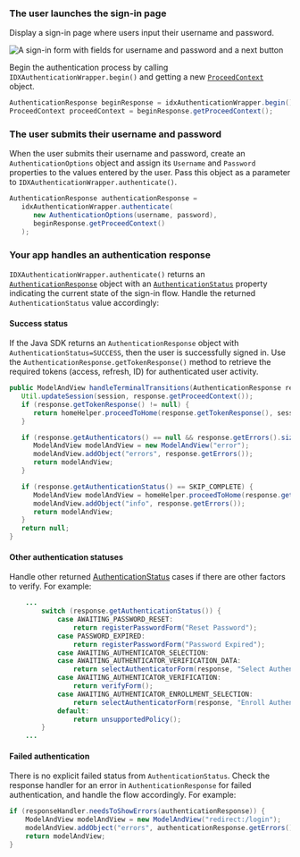 ### The user launches the sign-in page

Display a sign-in page where users input their username and password.

<div class="half wireframe-border">

![A sign-in form with fields for username and password and a next button](/img/wireframes/sign-in-form-username-password.png)

<!--

Source image: https://www.figma.com/file/YH5Zhzp66kGCglrXQUag2E/%F0%9F%93%8A-Updated-Diagrams-for-Dev-Docs?node-id=3398%3A36678&t=wzNwSZkdctajVush-1 sign-in-form-username-password
 -->

</div>

Begin the authentication process by calling `IDXAuthenticationWrapper.begin()` and getting a new [`ProceedContext`](https://github.com/okta/okta-idx-java/blob/master/api/src/main/java/com/okta/idx/sdk/api/client/ProceedContext.java) object.

```java
AuthenticationResponse beginResponse = idxAuthenticationWrapper.begin();
ProceedContext proceedContext = beginResponse.getProceedContext();
```

### The user submits their username and password

When the user submits their username and password, create an `AuthenticationOptions` object and assign its `Username` and `Password` properties to the values entered by the user. Pass this object as a parameter to `IDXAuthenticationWrapper.authenticate()`.

```java
AuthenticationResponse authenticationResponse =
   idxAuthenticationWrapper.authenticate(
      new AuthenticationOptions(username, password),
      beginResponse.getProceedContext()
   );
```

### Your app handles an authentication response

`IDXAuthenticationWrapper.authenticate()` returns an [`AuthenticationResponse`](https://github.com/okta/okta-idx-java/blob/master/api/src/main/java/com/okta/idx/sdk/api/response/AuthenticationResponse.java) object with an [`AuthenticationStatus`](https://github.com/okta/okta-idx-java/blob/master/api/src/main/java/com/okta/idx/sdk/api/model/AuthenticationStatus.java) property indicating the current state of the sign-in flow. Handle the returned `AuthenticationStatus` value accordingly:

#### Success status

If the Java SDK returns an `AuthenticationResponse` object with `AuthenticationStatus=SUCCESS`, then the user is successfully signed in. Use the `AuthenticationResponse.getTokenResponse()` method to retrieve the required tokens (access, refresh, ID) for authenticated user activity.

```java
public ModelAndView handleTerminalTransitions(AuthenticationResponse response, HttpSession session) {
   Util.updateSession(session, response.getProceedContext());
   if (response.getTokenResponse() != null) {
      return homeHelper.proceedToHome(response.getTokenResponse(), session);
   }

   if (response.getAuthenticators() == null && response.getErrors().size() > 0) {
      ModelAndView modelAndView = new ModelAndView("error");
      modelAndView.addObject("errors", response.getErrors());
      return modelAndView;
   }

   if (response.getAuthenticationStatus() == SKIP_COMPLETE) {
      ModelAndView modelAndView = homeHelper.proceedToHome(response.getTokenResponse(), session);
      modelAndView.addObject("info", response.getErrors());
      return modelAndView;
   }
   return null;
}
```

#### Other authentication statuses

Handle other returned [AuthenticationStatus](https://github.com/okta/okta-idx-java/blob/master/api/src/main/java/com/okta/idx/sdk/api/model/AuthenticationStatus.java) cases if there are other factors to verify. For example:

```java
    ...
        switch (response.getAuthenticationStatus()) {
            case AWAITING_PASSWORD_RESET:
                return registerPasswordForm("Reset Password");
            case PASSWORD_EXPIRED:
                return registerPasswordForm("Password Expired");
            case AWAITING_AUTHENTICATOR_SELECTION:
            case AWAITING_AUTHENTICATOR_VERIFICATION_DATA:
                return selectAuthenticatorForm(response, "Select Authenticator", session);
            case AWAITING_AUTHENTICATOR_VERIFICATION:
                return verifyForm();
            case AWAITING_AUTHENTICATOR_ENROLLMENT_SELECTION:
                return selectAuthenticatorForm(response, "Enroll Authenticator", session);
            default:
                return unsupportedPolicy();
        }
    ...
```

#### Failed authentication

There is no explicit failed status from `AuthenticationStatus`. Check the response handler for an error in `AuthenticationResponse` for failed authentication, and handle the flow accordingly. For example:

```java
if (responseHandler.needsToShowErrors(authenticationResponse)) {
    ModelAndView modelAndView = new ModelAndView("redirect:/login");
    modelAndView.addObject("errors", authenticationResponse.getErrors());
    return modelAndView;
}
```
